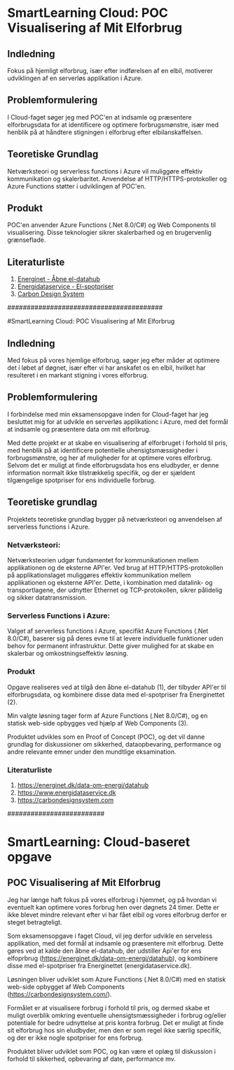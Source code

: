 # SmartLearning Cloud: POC Visualisering af Mit Elforbrug

## Indledning
Fokus på hjemligt elforbrug, især efter indførelsen af en elbil, motiverer udviklingen af en serverløs applikation i Azure.

## Problemformulering
I Cloud-faget søger jeg med POC'en at indsamle og præsentere elforbrugsdata for at identificere og optimere forbrugsmønstre, især med henblik på at håndtere stigningen i elforbrug efter elbilanskaffelsen.

## Teoretiske Grundlag
Netværksteori og serverless functions i Azure vil muliggøre effektiv kommunikation og skalerbaritet. Anvendelse af HTTP/HTTPS-protokoller og Azure Functions støtter i udviklingen af POC'en.

## Produkt
POC'en anvender Azure Functions (.Net 8.0/C#) og Web Components til visualisering. Disse teknologier sikrer skalerbarhed og en brugervenlig grænseflade.

## Literaturliste
1. [Energinet - Åbne el-datahub](https://energinet.dk/data-om-energi/datahub)
2. [Energidataservice - El-spotpriser](https://www.energidataservice.dk)
3. [Carbon Design System](https://carbondesignsystem.com)








########################################




#SmartLearning Cloud: POC Visualisering af Mit Elforbrug

## Indledning
Med fokus på vores hjemlige elforbrug, søger jeg efter måder at optimere det i løbet af døgnet, især efter vi har anskafet os en elbil, hvilket har resulteret i en markant stigning i vores elforbrug.

## Problemformulering
I forbindelse med min eksamensopgave inden for Cloud-faget har jeg besluttet mig for at udvikle en serverløs applikationc i Azure, med det formål at indsamle og præsentere data om mit elforbrug. 

Med dette projekt er at skabe en visualisering af elforbruget i forhold til pris, med henblik på at identificere potentielle uhensigtsmæssigheder i forbrugsmønstre, og her af muligheder for at optimere vores elforbrug. Selvom det er muligt at finde elforbrugsdata hos ens eludbyder, er denne information normalt ikke tilstrækkelig specifik, og der er sjældent tilgængelige spotpriser for ens individuelle forbrug.

## Teoretiske grundlag
Projektets teoretiske grundlag bygger på netværksteori og anvendelsen af serverless functions i Azure.

### Netværksteori:
Netværksteorien udgør fundamentet for kommunikationen mellem applikationen og de eksterne API'er. Ved brug af HTTP/HTTPS-protokollen på applikationslaget muliggøres effektiv kommunikation mellem applikationen og eksterne API'er. Dette, i kombination med datalink- og transportlagene, der udnytter Ethernet og TCP-protokollen, sikrer pålidelig og sikker datatransmission.

### Serverless Functions i Azure:
Valget af serverless functions i Azure, specifikt Azure Functions (.Net 8.0/C#), baserer sig på deres evne til at levere individuelle funktioner uden behov for permanent infrastruktur. Dette giver mulighed for at skabe en skalerbar og omkostningseffektiv løsning.

### Produkt
Opgave realiseres ved at tilgå den åbne el-datahub (1), der tilbyder API'er til elforbrugsdata, og kombinere disse data med el-spotpriser fra Energinettet (2).

Min valgte løsning tager form af Azure Functions (.Net 8.0/C#), og en statisk web-side opbygges ved hjælp af Web Components (3).

Produktet udvikles som en Proof of Concept (POC), og det vil danne grundlag for diskussioner om sikkerhed, dataopbevaring, performance og andre relevante emner under den mundtlige eksamination.

### Literaturliste
1. https://energinet.dk/data-om-energi/datahub
2. https://www.energidataservice.dk
3. https://carbondesignsystem.com



#########################







# SmartLearning: Cloud-baseret opgave 

## POC Visualisering af Mit Elforbrug

Jeg har længe haft fokus på vores elforbrug i hjemmet, og på hvordan vi eventuelt kan optimere vores forbrug hen over døgnets 24 timer. Dette er ikke blevet mindre relevant efter vi har fået elbil og vores elforbrug derfor er steget betragteligt.

Som eksamensopgave i faget Cloud, vil jeg derfor udvikle en serveless applikation, med det formål at indsamle og præsentere mit elforbrug.
Dette gøres ved at kalde den åbne el-datahub, der udstiller Api'er for ens elfoprbrug (https://energinet.dk/data-om-energi/datahub), og kombinere disse med el-spotpriser fra Energinettet (energidataservice.dk).

Løsningen bliver udviklet som Azure Functions (.Net 8.0/C#) med en statisk web-side opbygget af Web Components (https://carbondesignsystem.com/).

Formålet er at visualisere forbrug i forhold til pris, og dermed skabe et muligt overblik omkring eventuelle uhensigtsmæssigheder i forbrug og/eller potentiale for bedre udnyttelse at pris kontra forbrug.
Det er muligt at finde sit elforbrug hos sin eludbyder, men den er som regel ikke særlig specifik, og der er ikke nogle spotpriser for ens forbrug. 

Produktet bliver udviklet som POC, og kan være et oplæg til diskussion i forhold til sikkerhed, opbevaring af date, performance mv. 
